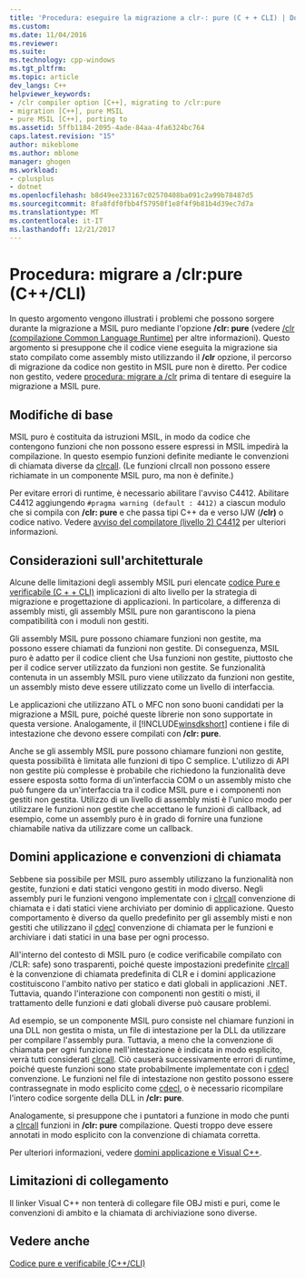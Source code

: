 ```yaml
---
title: 'Procedura: eseguire la migrazione a clr-: pure (C + + CLI) | Documenti Microsoft'
ms.custom: 
ms.date: 11/04/2016
ms.reviewer: 
ms.suite: 
ms.technology: cpp-windows
ms.tgt_pltfrm: 
ms.topic: article
dev_langs: C++
helpviewer_keywords:
- /clr compiler option [C++], migrating to /clr:pure
- migration [C++], pure MSIL
- pure MSIL [C++], porting to
ms.assetid: 5ffb1184-2095-4ade-84aa-4fa6324bc764
caps.latest.revision: "15"
author: mikeblome
ms.author: mblome
manager: ghogen
ms.workload:
- cplusplus
- dotnet
ms.openlocfilehash: b8d49ee233167c02570408ba091c2a99b78487d5
ms.sourcegitcommit: 8fa8fdf0fbb4f57950f1e8f4f9b81b4d39ec7d7a
ms.translationtype: MT
ms.contentlocale: it-IT
ms.lasthandoff: 12/21/2017
---
```

# <a name="how-to-migrate-to-clrpure-ccli"></a>Procedura: migrare a /clr:pure (C++/CLI)
In questo argomento vengono illustrati i problemi che possono sorgere durante la migrazione a MSIL puro mediante l'opzione **/clr: pure** (vedere [/clr (compilazione Common Language Runtime)](../build/reference/clr-common-language-runtime-compilation.md) per altre informazioni). Questo argomento si presuppone che il codice viene eseguita la migrazione sia stato compilato come assembly misto utilizzando il **/clr** opzione, il percorso di migrazione da codice non gestito in MSIL pure non è diretto. Per codice non gestito, vedere [procedura: migrare a /clr](../dotnet/how-to-migrate-to-clr.md) prima di tentare di eseguire la migrazione a MSIL pure.  
  
## <a name="basic-changes"></a>Modifiche di base  
 MSIL puro è costituita da istruzioni MSIL, in modo da codice che contengono funzioni che non possono essere espressi in MSIL impedirà la compilazione. In questo esempio funzioni definite mediante le convenzioni di chiamata diverse da [clrcall](../cpp/clrcall.md). (Le funzioni clrcall non possono essere richiamate in un componente MSIL puro, ma non è definite.)  
  
 Per evitare errori di runtime, è necessario abilitare l'avviso C4412. Abilitare C4412 aggiungendo `#pragma warning (default : 4412)` a ciascun modulo che si compila con **/clr: pure** e che passa tipi C++ da e verso IJW (**/clr)** o codice nativo. Vedere [avviso del compilatore (livello 2) C4412](../error-messages/compiler-warnings/compiler-warning-level-2-c4412.md) per ulteriori informazioni.  
  
## <a name="architectural-considerations"></a>Considerazioni sull'architetturale  
 Alcune delle limitazioni degli assembly MSIL puri elencate [codice Pure e verificabile (C + + CLI)](../dotnet/pure-and-verifiable-code-cpp-cli.md) implicazioni di alto livello per la strategia di migrazione e progettazione di applicazioni. In particolare, a differenza di assembly misti, gli assembly MSIL pure non garantiscono la piena compatibilità con i moduli non gestiti.  
  
 Gli assembly MSIL pure possono chiamare funzioni non gestite, ma possono essere chiamati da funzioni non gestite. Di conseguenza, MSIL puro è adatto per il codice client che Usa funzioni non gestite, piuttosto che per il codice server utilizzato da funzioni non gestite. Se funzionalità contenuta in un assembly MSIL puro viene utilizzato da funzioni non gestite, un assembly misto deve essere utilizzato come un livello di interfaccia.  
  
 Le applicazioni che utilizzano ATL o MFC non sono buoni candidati per la migrazione a MSIL pure, poiché queste librerie non sono supportate in questa versione. Analogamente, il [!INCLUDE[winsdkshort](../atl-mfc-shared/reference/includes/winsdkshort_md.md)] contiene i file di intestazione che devono essere compilati con **/clr: pure**.  
  
 Anche se gli assembly MSIL pure possono chiamare funzioni non gestite, questa possibilità è limitata alle funzioni di tipo C semplice. L'utilizzo di API non gestite più complesse è probabile che richiedono la funzionalità deve essere esposta sotto forma di un'interfaccia COM o un assembly misto che può fungere da un'interfaccia tra il codice MSIL pure e i componenti non gestiti non gestita. Utilizzo di un livello di assembly misti è l'unico modo per utilizzare le funzioni non gestite che accettano le funzioni di callback, ad esempio, come un assembly puro è in grado di fornire una funzione chiamabile nativa da utilizzare come un callback.  
  
## <a name="application-domains-and-calling-conventions"></a>Domini applicazione e convenzioni di chiamata  
 Sebbene sia possibile per MSIL puro assembly utilizzano la funzionalità non gestite, funzioni e dati statici vengono gestiti in modo diverso. Negli assembly puri le funzioni vengono implementate con i [clrcall](../cpp/clrcall.md) convenzione di chiamata e i dati statici viene archiviato per dominio di applicazione. Questo comportamento è diverso da quello predefinito per gli assembly misti e non gestiti che utilizzano il [cdecl](../cpp/cdecl.md) convenzione di chiamata per le funzioni e archiviare i dati statici in una base per ogni processo.  
  
 All'interno del contesto di MSIL puro (e codice verificabile compilato con /CLR: safe) sono trasparenti, poiché queste impostazioni predefinite [clrcall](../cpp/clrcall.md) è la convenzione di chiamata predefinita di CLR e i domini applicazione costituiscono l'ambito nativo per statico e dati globali in applicazioni .NET. Tuttavia, quando l'interazione con componenti non gestiti o misti, il trattamento delle funzioni e dati globali diverse può causare problemi.  
  
 Ad esempio, se un componente MSIL puro consiste nel chiamare funzioni in una DLL non gestita o mista, un file di intestazione per la DLL da utilizzare per compilare l'assembly pura. Tuttavia, a meno che la convenzione di chiamata per ogni funzione nell'intestazione è indicata in modo esplicito, verrà tutti considerati [clrcall](../cpp/clrcall.md). Ciò causerà successivamente errori di runtime, poiché queste funzioni sono state probabilmente implementate con i [cdecl](../cpp/cdecl.md) convenzione. Le funzioni nel file di intestazione non gestito possono essere contrassegnate in modo esplicito come [cdecl](../cpp/cdecl.md), o è necessario ricompilare l'intero codice sorgente della DLL in **/clr: pure**.  
  
 Analogamente, si presuppone che i puntatori a funzione in modo che punti a [clrcall](../cpp/clrcall.md) funzioni in **/clr: pure** compilazione. Questi troppo deve essere annotati in modo esplicito con la convenzione di chiamata corretta.  
  
 Per ulteriori informazioni, vedere [domini applicazione e Visual C++](../dotnet/application-domains-and-visual-cpp.md).  
  
## <a name="linking-limitations"></a>Limitazioni di collegamento  
 Il linker Visual C++ non tenterà di collegare file OBJ misti e puri, come le convenzioni di ambito e la chiamata di archiviazione sono diverse.  
  
## <a name="see-also"></a>Vedere anche  
 [Codice pure e verificabile (C++/CLI)](../dotnet/pure-and-verifiable-code-cpp-cli.md)